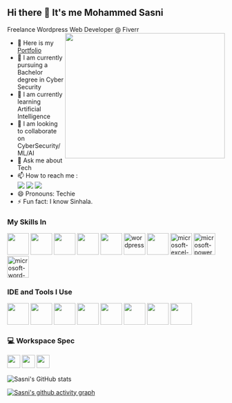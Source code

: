 ## Hi there 👋 It's me Mohammed Sasni

Freelance Wordpress Web Developer @ Fiverr
<img align="right" width="370" height="290" src="https://cdn.dribbble.com/userupload/23379424/file/original-50d3ae73eb06aa464eee78018d0555bf.gif">
- 🔭 Here is my [Portfolio](https://portfolio-under-constract-sasni-asm.netlify.app/)                                                 
- 👾 I am currently pursuing a Bachelor degree in Cyber Security
- 🌱 I am currently learning Artificial Intelligence
- 👯 I am looking to collaborate on CyberSecurity/ML/AI
- 💬 Ask me about Tech
- 📫 How to reach me :
<br /> [<img src="https://img.shields.io/badge/LinkedIn-0077B5?style=for-the-badge&logo=linkedin&logoColor=white" />](https://www.linkedin.com/in/mohammed-sasni/) [<img src="https://img.shields.io/badge/Instagram-E4405F?style=for-the-badge&logo=instagram&logoColor=white" />](https://www.instagram.com/sasni_saheed?igsh=ZTh2MzhvYXU5NTFz) [<img src="https://img.shields.io/badge/Facebook-1877F2?style=for-the-badge&logo=facebook&logoColor=white" />](https://www.facebook.com/share/PRKCwDJfERpJepRn/?mibextid=qi2Omg)
- 😄 Pronouns: Techie
- ⚡ Fun fact: I know Sinhala.



### My Skills In
<img height="50" width="50" src="https://img.icons8.com/color/48/000000/python.png" /> <img height="50" width="50" src="https://img.icons8.com/color/48/000000/c-programming.png" /> <img height="50" width="50" src="https://img.icons8.com/color/48/000000/html-5.png" /> <img height="50" width="50" src="https://img.icons8.com/color/48/000000/css3.png" /> <img height="50" width="50" src="https://img.icons8.com/color/48/000000/javascript.png"/> 
<img width="50" height="50" src="https://img.icons8.com/fluency/48/wordpress.png" alt="wordpress"/>
<img height="50" width="50" src="https://img.icons8.com/fluent/48/000000/arduino.png"/> <img width="50" height="50" src="https://img.icons8.com/fluency/48/microsoft-excel-2019.png" alt="microsoft-excel-2019"/> <img width="50" height="50" src="https://img.icons8.com/color/48/microsoft-powerpoint-2019--v1.png" alt="microsoft-powerpoint-2019--v1"/> <img width="50" height="50" src="https://img.icons8.com/color/48/microsoft-word-2019--v2.png" alt="microsoft-word-2019--v2"/>

### IDE and Tools I Use
<img height="50" width="50" src="https://img.icons8.com/color/48/000000/visual-studio-code-2019.png"/> <img height="50" width="50" src="https://img.icons8.com/color/48/000000/pycharm.png"/> <img height="50" width="50" src="https://img.icons8.com/color/50/000000/git.png"/> <img height="50" width="50" src="https://img.icons8.com/dusk/64/000000/anaconda.png"/> <img height="50" src="https://img.icons8.com/color/480/null/notion--v1.png" /> <img height="50" width="50" src="https://img.icons8.com/doodle/48/000000/adobe-photoshop.png"/> <img height="50" width="50" src="https://img.icons8.com/color/48/000000/figma--v1.png"/> <img height="50" src="https://img.icons8.com/?size=100&id=sBo1RJ3rjbje&format=png&color=000000"/> 

### 💻 Workspace Spec
<img height="30" src="https://img.shields.io/badge/HP-Victus_15-ED1C24?style=for-the-badge&logo=hp&logoColor=white"/> <img height="30" src="https://img.shields.io/badge/NVIDIA-Geforce RTX3050-76B900?style=for-the-badge&logo=nvidia&logoColor=white"/>  <img height="30" src="https://img.shields.io/badge/AMD-Ryzen_5_5600H-ED1C24?style=for-the-badge&logo=amd&logoColor=white"/> 

![Sasni's GitHub stats](https://github-readme-stats.vercel.app/api?username=Mohammed-Sasni&theme=dark&show_icons=true&&hide=issues,contribs)


[![Sasni's github activity graph](https://github-readme-activity-graph.vercel.app/graph?username=Mohammed-Sasni&bg_color=000000&color=ffffff&line=07ed6b&point=ffffff&area=true&hide_border=true)](https://github.com/ashutosh00710/github-readme-activity-graph)
